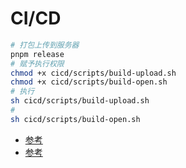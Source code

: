 <!--
 * @Author: jackning 270580156@qq.com
 * @Date: 2024-06-18 10:46:11
 * @LastEditors: jackning 270580156@qq.com
 * @LastEditTime: 2025-05-28 16:34:42
 * @Description: bytedesk.com https://github.com/Bytedesk/bytedesk
 *   Please be aware of the BSL license restrictions before installing Bytedesk IM – 
 *  selling, reselling, or hosting Bytedesk IM as a service is a breach of the terms and automatically terminates your rights under the license. 
 *  仅支持企业内部员工自用，严禁私自用于销售、二次销售或者部署SaaS方式销售 
 *  Business Source License 1.1: https://github.com/Bytedesk/bytedesk/blob/main/LICENSE 
 *  contact: 270580156@qq.com 
 *  技术/商务联系：270580156@qq.com
 * Copyright (c) 2024 by bytedesk.com, All Rights Reserved. 
-->
# CI/CD

```bash
# 打包上传到服务器
pnpm release
# 赋予执行权限
chmod +x cicd/scripts/build-upload.sh
chmod +x cicd/scripts/build-open.sh
# 执行
sh cicd/scripts/build-upload.sh
# 
sh cicd/scripts/build-open.sh
```

- [参考](https://juejin.cn/post/7057776355450028045)
- [参考](https://blog.csdn.net/weixin_43233914/article/details/134186796)
